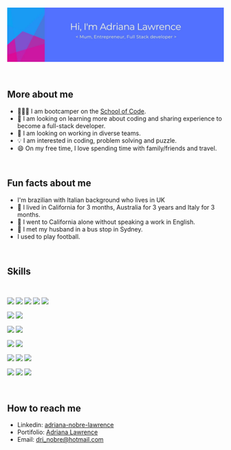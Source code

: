 ![](/assets/GitHubHeader.jpg)

<br>

## More about me

- 👩🏻‍💻 I am bootcamper on the [School of Code](https://www.schoolofcode.co.uk/).
- 🌱 I am looking on learning more about coding and sharing experience to become a full-stack developer.
- 💪 I am looking on working in diverse teams.
- 💡 I am interested in coding, problem solving and puzzle.
- 😄 On my free time, I love spending time with family/friends and travel.

<br>

## Fun facts about me

- I'm brazilian with Italian background who lives in UK
- 👯 I lived in California for 3 months, Australia for 3 years and Italy for 3 months.
- 💬 I went to California alone without speaking a work in English.
- 🧔 I met my husband in a bus stop in Sydney.
- I used to play football.

<br>

## Skills

<br>

![](https://img.shields.io/badge/Code-React-informational?style=flat&logo=react&logoColor=white&color=4AB197)
![](https://img.shields.io/badge/Code-Next-informational?style=flat&logo=vercel&logoColor=white&color=4AB197)
![](https://img.shields.io/badge/Code-Node-informational?style=flat&logo=node&logoColor=white&color=4AB197)
![](https://img.shields.io/badge/Code-JavaScript-informational?style=flat&logo=JavaScript&logoColor=white&color=4AB197)
![](https://img.shields.io/badge/Code-TypeScript-informational?style=flat&logo=TypeScript&logoColor=white&color=4AB197)
<br>

![](https://img.shields.io/badge/Database-MongoDB-informational?style=flat&logo=MongoDB&logoColor=white&color=4AB197)
![](https://img.shields.io/badge/Database-Postgres-informational?style=flat&logo=Postgres&logoColor=white&color=4AB197)
<br>

![](https://img.shields.io/badge/Style-CSS-informational?style=flat&logo=css3&logoColor=white&color=4AB197)
![](https://img.shields.io/badge/Style-Tailwind-informational?style=flat&logo=Tailwind-CSS&logoColor=white&color=4AB197)
<br>

![](https://img.shields.io/badge/Test-Jest-informational?style=flat&logo=jest&logoColor=white&color=4AB197)
![](https://img.shields.io/badge/Test-Cypress-informational?style=flat&logo=Cypress&logoColor=white&color=4AB197)
<br>

![](https://img.shields.io/badge/Deploy-Netlify-informational?style=flat&logo=netlify&logoColor=white&color=4AB197)
![](https://img.shields.io/badge/Deploy-Heroku-informational?style=flat&logo=heroku&logoColor=white&color=4AB197)
![](https://img.shields.io/badge/Deploy-Vercel-informational?style=flat&logo=vercel&logoColor=white&color=4AB197)
<br>

![](https://img.shields.io/badge/Tools-NPM-informational?style=flat&logo=npm&logoColor=white&color=4AB197)
![](https://img.shields.io/badge/Tools-Postman-informational?style=flat&logo=Postman&logoColor=white&color=4AB197)
![](https://img.shields.io/badge/Tools-GitHub-informational?style=flat&logo=GitHub&logoColor=white&color=4AB197)

<br>
 
 ## How to reach me
- Linkedin: [adriana-nobre-lawrence](https://www.linkedin.com/in/adriana-nobre-lawrence/)
- Portifolio: [Adriana Lawrence](https://nobre-lawrence.vercel.app/)
- Email: dri_nobre@hotmail.com
